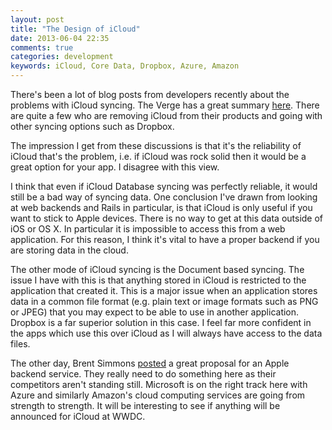 ```yaml
---
layout: post
title: "The Design of iCloud"
date: 2013-06-04 22:35
comments: true
categories: development
keywords: iCloud, Core Data, Dropbox, Azure, Amazon
---
```


There's been a lot of blog posts from developers recently about the problems with iCloud syncing. The Verge has a great summary [here](http://www.theverge.com/2013/3/26/4148628/why-doesnt-icloud-just-work). There are quite a few who are removing iCloud from their products and going with other syncing options such as Dropbox.

The impression I get from these discussions is that it's the reliability of iCloud that's the problem, i.e. if iCloud was rock solid then it would be a great option for your app. I disagree with this view.

I think that even if iCloud Database syncing was perfectly reliable, it would still be a bad way of syncing data. One conclusion I've drawn from looking at web backends and Rails in particular, is that iCloud is only useful if you want to stick to Apple devices. There is no way to get at this data outside of iOS or OS X. In particular it is impossible to access this from a web application. For this reason, I think it's vital to have a proper backend if you are storing data in the cloud.

The other mode of iCloud syncing is the Document based syncing. The issue I have with this is that anything stored in iCloud is restricted to the application that created it. This is a major issue when an application stores data in a common file format (e.g. plain text or image formats such as PNG or JPEG) that you may expect to be able to use in another application. Dropbox is a far superior solution in this case. I feel far more confident in the apps which use this over iCloud as I will always have access to the data files.

The other day, Brent Simmons [posted](http://inessential.com/2013/05/07/30_minutes_to_sync) a great proposal for an Apple backend service. They really need to do something here as their competitors aren't standing still. Microsoft is on the right track here with Azure and similarly Amazon's cloud computing services are going from strength to strength. It will be interesting to see if anything will be announced for iCloud at WWDC.
